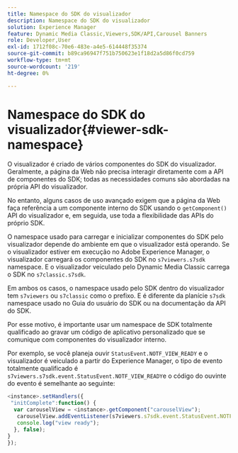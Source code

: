 ```yaml
---
title: Namespace do SDK do visualizador
description: Namespace do SDK do visualizador
solution: Experience Manager
feature: Dynamic Media Classic,Viewers,SDK/API,Carousel Banners
role: Developer,User
exl-id: 1712f08c-70e6-483e-a4e5-614448f35374
source-git-commit: b89ca96947f751b750623e1f18d2a5d86f0cd759
workflow-type: tm+mt
source-wordcount: '219'
ht-degree: 0%

---
```


# Namespace do SDK do visualizador{#viewer-sdk-namespace}

O visualizador é criado de vários componentes do SDK do visualizador. Geralmente, a página da Web não precisa interagir diretamente com a API de componentes do SDK; todas as necessidades comuns são abordadas na própria API do visualizador.

No entanto, alguns casos de uso avançado exigem que a página da Web faça referência a um componente interno do SDK usando o `getComponent()` API do visualizador e, em seguida, use toda a flexibilidade das APIs do próprio SDK.

O namespace usado para carregar e inicializar componentes do SDK pelo visualizador depende do ambiente em que o visualizador está operando. Se o visualizador estiver em execução no Adobe Experience Manager, o visualizador carregará os componentes do SDK no `s7viewers.s7sdk` namespace. E o visualizador veiculado pelo Dynamic Media Classic carrega o SDK no `s7classic.s7sdk`.

Em ambos os casos, o namespace usado pelo SDK dentro do visualizador tem `s7viewers` ou `s7classic` como o prefixo. E é diferente da planície `s7sdk` namespace usado no Guia do usuário do SDK ou na documentação da API do SDK.

Por esse motivo, é importante usar um namespace de SDK totalmente qualificado ao gravar um código de aplicativo personalizado que se comunique com componentes do visualizador interno.

Por exemplo, se você planeja ouvir `StatusEvent.NOTF_VIEW_READY` e o visualizador é veiculado a partir do Experience Manager, o tipo de evento totalmente qualificado é `s7viewers.s7sdk.event.StatusEvent.NOTF_VIEW_READY`e o código do ouvinte do evento é semelhante ao seguinte:

```javascript {.line-numbers}
<instance>.setHandlers({ 
 "initComplete":function() { 
  var carouselView = <instance>.getComponent("carouselView"); 
   carouselView.addEventListener(s7viewers.s7sdk.event.StatusEvent.NOTF_VIEW_READY, function(e) { 
   console.log("view ready"); 
  }, false); 
} 
});
```
